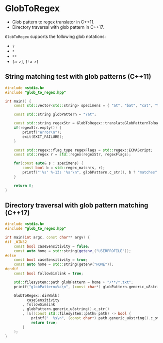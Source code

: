 # GlobToRegex

- Glob pattern to regex translator in C++11.
- Directory traversal with glob pattern in C++17.

`GlobToRegex` supports the following glob notations:

- `?`
- `*`
- `**`
- `[a-z]`, `[!a-z]`


## String matching test with glob patterns (C++11)

```c++
#include <stdio.h>
#include "glob_to_regex.hpp"

int main() {
    const std::vector<std::string> specimens = { "at", "bat", "cat", "tab", "tac", };

    const std::string globPattern = "?at";

    const std::string regexStr = GlobToRegex::translateGlobPatternToRegex(globPattern);
    if(regexStr.empty()) {
        printf("error\n");
        exit(EXIT_FAILURE);
    }

    const std::regex::flag_type regexFlags = std::regex::ECMAScript;
    const std::regex r = std::regex(regexStr, regexFlags);

    for(const auto& s : specimens) {
        const bool b = std::regex_match(s, r);
        printf("'%s' %-13s '%s'\n", globPattern.c_str(), b ? "matches" : "doesn't match", s.c_str());
    }

    return 0;
}
```


## Directory traversal with glob pattern matching (C++17)

```c++
#include <stdio.h>
#include "glob_to_regex.hpp"

int main(int argc, const char** argv) {
#if _WIN32
    const bool caseSensitivity = false;
    const auto home = std::string(getenv_("USERPROFILE"));
#else
    const bool caseSensitivity = true;
    const auto home = std::string(getenv("HOME"));
#endif
    const bool followSimlink = true;

    std::filesystem::path globPattern = home + "/**/*.txt";
    printf("globPattern=%s\n", (const char*) globPattern.generic_u8string().c_str());

    GlobToRegex::dirWalk(
          caseSensitivity
        , followSimlink
        , globPattern.generic_u8string().c_str()
        , [&](const std::filesystem::path& path) -> bool {
            printf("  %s\n", (const char*) path.generic_u8string().c_str());
            return true;
        }
    );
}
```
